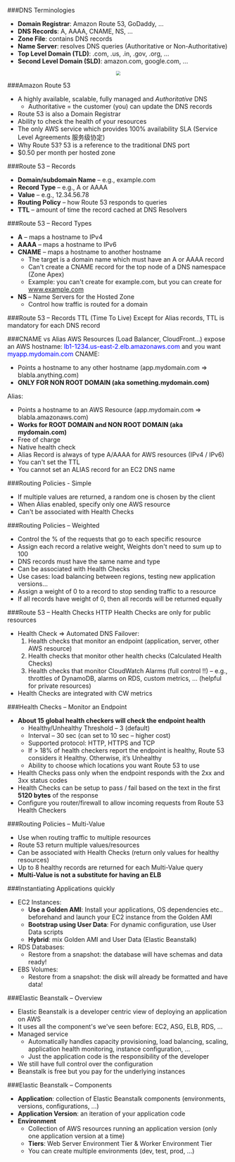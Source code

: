 ###DNS Terminologies
- **Domain Registrar**: Amazon Route 53, GoDaddy, …
- **DNS Records**: A, AAAA, CNAME, NS, …
- **Zone File**: contains DNS records
- **Name Server**: resolves DNS queries (Authoritative or Non-Authoritative)
- **Top Level Domain (TLD)**: .com, .us, .in, .gov, .org, …
- **Second Level Domain (SLD)**: amazon.com, google.com, …
<center><img src="https://img2022.cnblogs.com/blog/2122768/202204/2122768-20220417165437409-459614133.png" style="zoom:60%"></center>

###Amazon Route 53
- A highly available, scalable, fully managed and *Authoritative* DNS
  - Authoritative = the customer (you) can update the DNS records
- Route 53 is also a Domain Registrar
- Ability to check the health of your resources
- The only AWS service which provides 100% availability SLA (Service Level Agreements 服务级协定)
- Why Route 53? 53 is a reference to the traditional DNS port
- $0.50 per month per hosted zone

###Route 53 – Records
- **Domain/subdomain Name** – e.g., example.com
- **Record Type** – e.g., A or AAAA
- **Value** – e.g., 12.34.56.78
- **Routing Policy** – how Route 53 responds to queries
- **TTL** – amount of time the record cached at DNS Resolvers

###Route 53 – Record Types
- **A** – maps a hostname to IPv4
- **AAAA** – maps a hostname to IPv6
- **CNAME** – maps a hostname to another hostname
  - The target is a domain name which must have an A or AAAA record
  - Can't create a CNAME record for the top node of a DNS namespace (Zone Apex)
  - Example: you can't create for example.com, but you can create for www.example.com
- **NS** – Name Servers for the Hosted Zone
  - Control how traffic is routed for a domain

###Route 53 – Records TTL (Time To Live)
Except for Alias records, TTL is mandatory for each DNS record

###CNAME vs Alias
AWS Resources (Load Balancer, CloudFront...) expose an AWS hostname: <font color=blue>lb1-1234.us-east-2.elb.amazonaws.com</font> and you want <font color=blue>myapp.mydomain.com</font>
CNAME:
- Points a hostname to any other hostname (app.mydomain.com => blabla.anything.com)
- **ONLY FOR NON ROOT DOMAIN (aka something.mydomain.com)**

Alias:
- Points a hostname to an AWS Resource (app.mydomain.com => blabla.amazonaws.com)
- **Works for ROOT DOMAIN and NON ROOT DOMAIN (aka mydomain.com)**
- Free of charge
- Native health check
- Alias Record is always of type A/AAAA for AWS resources (IPv4 / IPv6)
- You can't set the TTL
- You cannot set an ALIAS record for an EC2 DNS name

###Routing Policies - Simple
- If multiple values are returned, a random one is chosen by the client
- When Alias enabled, specify only one AWS resource
- Can't be associated with Health Checks

###Routing Policies – Weighted
- Control the % of the requests that go to each specific resource
- Assign each record a relative weight, Weights don't need to sum up to 100
- DNS records must have the same name and type
- Can be associated with Health Checks
- Use cases: load balancing between regions, testing new application versions…
- Assign a weight of 0 to a record to stop sending traffic to a resource
- If all records have weight of 0, then all records will be returned equally

###Route 53 – Health Checks
HTTP Health Checks are only for public resources
- Health Check => Automated DNS Failover:
  1. Health checks that monitor an endpoint (application, server, other AWS resource)
  2. Health checks that monitor other health checks (Calculated Health Checks)
  3. Health checks that monitor CloudWatch Alarms (full control !!) – e.g., throttles of DynamoDB, alarms on RDS, custom metrics, … (helpful for private resources)
- Health Checks are integrated with CW metrics

###Health Checks – Monitor an Endpoint
- **About 15 global health checkers will check the endpoint health**
  - Healthy/Unhealthy Threshold – 3 (default)
  - Interval – 30 sec (can set to 10 sec – higher cost)
  - Supported protocol: HTTP, HTTPS and TCP
  - If > 18% of health checkers report the endpoint is healthy, Route 53 considers it Healthy. Otherwise, it’s Unhealthy
  - Ability to choose which locations you want Route 53 to use
- Health Checks pass only when the endpoint responds with the 2xx and 3xx status codes
- Health Checks can be setup to pass / fail based on the text in the first **5120 bytes** of the response
- Configure you router/firewall to allow incoming requests from Route 53 Health Checkers

###Routing Policies – Multi-Value
- Use when routing traffic to multiple resources
- Route 53 return multiple values/resources
- Can be associated with Health Checks (return only values for healthy resources)
- Up to 8 healthy records are returned for each Multi-Value query
- **Multi-Value is not a substitute for having an ELB**

###Instantiating Applications quickly
- EC2 Instances:
  - **Use a Golden AMI**: Install your applications, OS dependencies etc.. beforehand and launch your EC2 instance from the Golden AMI
  - **Bootstrap using User Data**: For dynamic configuration, use User Data scripts
  - **Hybrid**: mix Golden AMI and User Data (Elastic Beanstalk)
- RDS Databases:
  - Restore from a snapshot: the database will have schemas and data ready!
- EBS Volumes:
  - Restore from a snapshot: the disk will already be formatted and have data!

###Elastic Beanstalk – Overview
- Elastic Beanstalk is a developer centric view of deploying an application on AWS
- It uses all the component's we've seen before: EC2, ASG, ELB, RDS, … 
- Managed service
  - Automatically handles capacity provisioning, load balancing, scaling, application health monitoring, instance configuration, …
  - Just the application code is the responsibility of the developer
- We still have full control over the configuration
- Beanstalk is free but you pay for the underlying instances

###Elastic Beanstalk – Components
- **Application**: collection of Elastic Beanstalk components (environments, versions, configurations, …)
- **Application Version**: an iteration of your application code
- **Environment**
  - Collection of AWS resources running an application version (only one application version at a time)
  - **Tiers**: Web Server Environment Tier & Worker Environment Tier
  - You can create multiple environments (dev, test, prod, …)